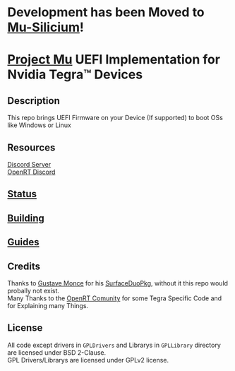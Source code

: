 # Development has been Moved to [Mu-Silicium](https://github.com/Project-Silicium/Mu-Silicium)!

# [Project Mu](https://microsoft.github.io/mu/) UEFI Implementation for Nvidia Tegra™ Devices

<!-- ![Banner](https://github.com/Robotix22/Mu-Tegra/blob/main/Pictures/Banner.png) -->

## Description

This repo brings UEFI Firmware on your Device (If supported) to boot OSs like Windows or Linux

## Resources

[Discord Server](https://discord.gg/Dx2QgMx7Sv) <br />
[OpenRT Discord](https://discord.gg/tAxvvVC)

## [Status](https://github.com/Robotix22/Mu-Tegra/blob/main/Status.md)

## [Building](https://github.com/Robotix22/Mu-Tegra/blob/main/Building.md)

## [Guides](https://github.com/Robotix22/UEFI-Guides/blob/main/Mu-Tegra/README.md)

## Credits

Thanks to [Gustave Monce](https://github.com/gus33000) for his [SurfaceDuoPkg](https://github.com/WOA-Project/SurfaceDuoPkg), without it this repo would probally not exist. <br />
Many Thanks to the [OpenRT Comunity](https://openrt.gitbook.io/open-surfacert/) for some Tegra Specific Code and for Explaining many Things.

## License

All code except drivers in `GPLDrivers` and Librarys in `GPLLibrary` directory are licensed under BSD 2-Clause. <br />
GPL Drivers/Librarys are licensed under GPLv2 license.
